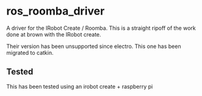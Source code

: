ros_roomba_driver
=================

A driver for the IRobot Create / Roomba. This is a straight ripoff of the work done
at brown with the IRobot create.

Their version has been unsupported since electro. This one has been migrated to catkin.

Tested
------

This has been tested using an irobot create + raspberry pi
